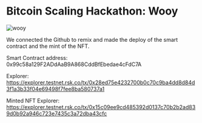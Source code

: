 # Bitcoin Scaling Hackathon: Wooy

![wooy](https://ipfs.io/ipfs/Qmb7mU9CiYr8dMNpUf1TZzapcZeNPHYaf6XzZ1aQRUU44U)

We connected the Github to remix and made the deploy of the smart contract and the mint of the NFT.

Smart Contract address: 0x99c58a129F2ADdAaB9A868CddBfEbedae4cFdC7A

Explorer: https://explorer.testnet.rsk.co/tx/0x28ed75e4232700b0c70c9ba4dd8d84d3f1a3b33f04e69498f7fee8ba580737a1

Minted NFT Explorer: https://explorer.testnet.rsk.co/tx/0x15c09ee9cd485392d0137c70b2b2ad839d0b92a946c723e7435c3a72dba43cfc
